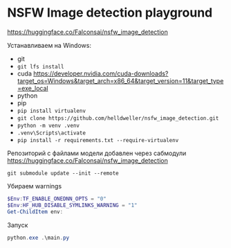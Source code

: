 # NSFW Image detection playground

<https://huggingface.co/Falconsai/nsfw_image_detection>

Устанавливаем на Windows:

- git
- `git lfs install`
- cuda <https://developer.nvidia.com/cuda-downloads?target_os=Windows&target_arch=x86_64&target_version=11&target_type=exe_local>
- python
- pip
- `pip install virtualenv`
- `git clone https://github.com/helldweller/nsfw_image_detection.git`
- `python -m venv .venv`
- `.venv\Scripts\activate`
- `pip install -r requirements.txt --require-virtualenv`

Репозиторий с файлами модели добавлен через сабмодули <https://huggingface.co/Falconsai/nsfw_image_detection>

`git submodule update --init --remote`

Убираем warnings

```powershell
$Env:TF_ENABLE_ONEDNN_OPTS = "0"
$Env:HF_HUB_DISABLE_SYMLINKS_WARNING = "1"
Get-ChildItem env:
```

Запуск

```powershell
python.exe .\main.py
```
